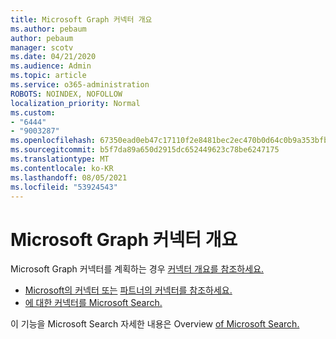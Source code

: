 ```yaml
---
title: Microsoft Graph 커넥터 개요
ms.author: pebaum
author: pebaum
manager: scotv
ms.date: 04/21/2020
ms.audience: Admin
ms.topic: article
ms.service: o365-administration
ROBOTS: NOINDEX, NOFOLLOW
localization_priority: Normal
ms.custom:
- "6444"
- "9003287"
ms.openlocfilehash: 67350ead0eb47c17110f2e8481bec2ec470b0d64c0b9a353bfbeeebb0a04d83a
ms.sourcegitcommit: b5f7da89a650d2915dc652449623c78be6247175
ms.translationtype: MT
ms.contentlocale: ko-KR
ms.lasthandoff: 08/05/2021
ms.locfileid: "53924543"
---
```

# <a name="overview-of-microsoft-graph-connectors"></a>Microsoft Graph 커넥터 개요

Microsoft Graph 커넥터를 계획하는 경우 [커넥터 개요를 참조하세요.](https://docs.microsoft.com/microsoftsearch/connectors-overview)

- [Microsoft의 커넥터 또는](https://docs.microsoft.com/microsoftsearch/connectors-gallery#Microsoft) [파트너의 커넥터를 참조하세요.](https://docs.microsoft.com/microsoftsearch/connectors-gallery#Partners)
- [에 대한 커넥터를 Microsoft Search.](https://docs.microsoft.com/microsoftsearch/manage-connector)

이 기능을 Microsoft Search 자세한 내용은 Overview [of Microsoft Search.](https://docs.microsoft.com/microsoftsearch/overview-microsoft-search)
